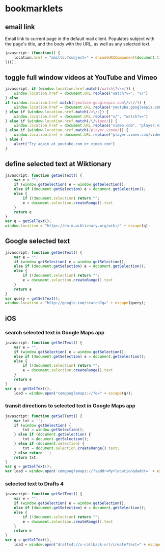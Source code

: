 # bookmarklets

## email link
Email link to current page in the default mail client. Populates subject with the page's title, and the body with the URL, as well as any selected text.

```javascript
javascript: (function() {
    location.href = "mailto:?subject=" + encodeURIComponent(document.title) + "&body=" + (encodeURIComponent(window.location) + escape("\n\n")) + window.getSelection()
})();
```
## toggle full window videos at YouTube and Vimeo

```javascript
javascript: if (window.location.href.match(/watch\?v\=/)) {
    window.location.href = document.URL.replace("watch?v=", "v/")
} else
if (window.location.href.match(/youtube.googleapis.com\/v\//)) {
    window.location.href = document.URL.replace("youtube.googleapis.com/v/", "youtube.com/watch?v=")
} else if (window.location.href.match(/v\//)) {
    window.location.href = document.URL.replace("v/", "watch?v=")
} else if (window.location.href.match(/\/vimeo/)) {
    window.location.href = document.URL.replace("vimeo.com", "player.vimeo.com/video")
} else if (window.location.href.match(/player.vimeo/)) {
    window.location.href = document.URL.replace("player.vimeo.com/video", "vimeo.com")
} else {
    alert("Try again at youtube.com or vimeo.com")
}
```

## define selected text at Wiktionary

```javascript
javascript: function getSelText() {
    var e = "";
    if (window.getSelection) e = window.getSelection();
    else if (document.getSelection) e = document.getSelection();
    else {
        if (!document.selection) return "";
        e = document.selection.createRange().text
    }
    return e
}
var q = getSelText();
window.location = "https://en.m.wiktionary.org/wiki/" + escape(q);
```

## Google selected text

```javascript
javascript: function getSelText() {
    var e = "";
    if (window.getSelection) e = window.getSelection();
    else if (document.getSelection) e = document.getSelection();
    else {
        if (!document.selection) return "";
        e = document.selection.createRange().text
    }
    return e
}
var query = getSelText();
window.location = "http://google.com/search?q=" + escape(query);
```

## iOS

### search selected text in Google Maps app

```javascript
javascript: function getSelText() {
    var e = "";
    if (window.getSelection) e = window.getSelection();
    else if (document.getSelection) e = document.getSelection();
    else {
        if (!document.selection) return "";
        e = document.selection.createRange().text
    }
    return e
}
var q = getSelText(),
    load = window.open("comgooglemaps://?q=" + escape(q));
```

### transit directions to selected text in Google Maps app

```javascript
javascript: function getSelText() {
    var txt = '';
    if (window.getSelection) {
        txt = window.getSelection();
    } else if (document.getSelection) {
        txt = document.getSelection();
    } else if (document.selection) {
        txt = document.selection.createRange().text;
    } else return '';
    return txt;
}
var q = getSelText();
var load = window.open('comgooglemaps://?saddr=My+location&daddr=' + escape(q) + '&directionsmode=transit')
```

### selected text to Drafts 4

```javascript
javascript: function getSelText() {
    var e = "";
    if (window.getSelection) e = window.getSelection();
    else if (document.getSelection) e = document.getSelection();
    else {
        if (!document.selection) return "";
        e = document.selection.createRange().text
    }
    return e
}
var q = getSelText(),
    load = window.open("drafts4://x-callback-url/create?text=" + escape(q));
```
